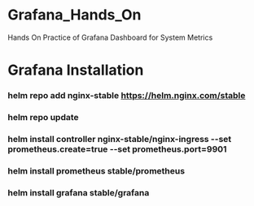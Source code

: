 # Grafana_Hands_On
Hands On Practice of Grafana Dashboard for System Metrics 


# Grafana Installation
### helm repo add nginx-stable https://helm.nginx.com/stable
### helm repo update
### helm install controller  nginx-stable/nginx-ingress --set prometheus.create=true --set prometheus.port=9901
### helm install prometheus stable/prometheus
### helm install grafana stable/grafana

